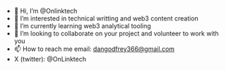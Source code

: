- 👋 Hi, I’m @Onlinktech
- 👀 I’m interested in technical writting and web3 content creation
- 🌱 I’m currently learning web3 analytical tooling
- 💞️ I’m looking to collaborate on your project and volunteer to work with you
- 📫 How to reach me email: dangodfrey366@gmail.com
- X (twitter): @OnLinktech

<!---
Onlinktech/Onlinktech is a ✨ special ✨ repository because its `README.md` (this file) appears on your GitHub profile.
You can click the Preview link to take a look at your changes.
--->

